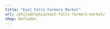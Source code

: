 ```yaml
---
title: "East Falls Farmers Market"
url: /philadelphia/east-falls-farmers-market/
shop: Hofladen
---
```

